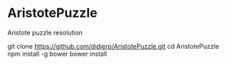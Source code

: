 # AristotePuzzle
Aristote puzzle resolution

git clone https://github.com/didierp/AristotePuzzle.git
cd AristotePuzzle\
npm install -g bower
bower install
